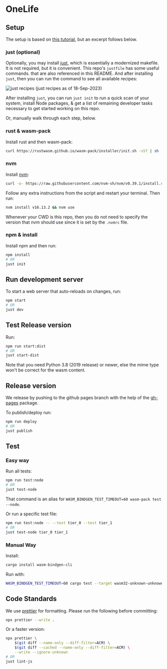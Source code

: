 # OneLife

## Setup

The setup is based on
[this tutorial](https://rustwasm.github.io/docs/wasm-pack/prerequisites/index.html),
but an excerpt follows below.

### just (optional)

Optionally, you may install [just](https://just.systems/man/en/), which is
essentially a modernized makefile. It is not required, but it is convenient.
This repo's `justfile` has some useful commands. that are also referenced
in this README. And after installing `just`, then you can run the command
to see all available recipes:

![just recipes](./docs/just-recipes.png 'just recipes')
(just recipes as of 18-Sep-2023)

After installing `just`, you can run `just init` to run a quick scan of your
system, install Node packages, & get a list of remaining developer tasks
necessary to get started working on this repo.

Or, manually walk through each step, below.

### rust & wasm-pack

Install rust and then wasm-pack:

```bash
curl https://rustwasm.github.io/wasm-pack/installer/init.sh -sSf | sh
```

### nvm

Install [nvm](https://github.com/nvm-sh/nvm):

```bash
curl -o- https://raw.githubusercontent.com/nvm-sh/nvm/v0.39.1/install.sh | bash
```

Follow any extra instructions from the script and restart your terminal. Then run:

```bash
nvm install v16.13.2 && nvm use
```

Whenever your CWD is this repo, then you do not need to specify the version
that nvm should use since it is set by the `.nvmrc` file.

### npm & install

Install npm and then run:

```bash
npm install
# OR
just init
```

## Run development server

To start a web server that auto-reloads on changes, run:

```bash
npm start
# OR
just dev
```

## Test Release version

Run:

```bash
npm run start:dist
# OR
just start-dist
```

Note that you need Python 3.8 (2019 release) or newer,
else the mime type won't be correct for the wasm content.

## Release version

We release by pushing to the github pages branch with the help of the
[gh-pages](https://www.npmjs.com/package/gh-pages) package.

To publish/deploy run:

```bash
npm run deploy
# OR
just publish
```

## Test

### Easy way

Run all tests:

```bash
npm run test:node
# OR
just test-node
```

That command is an alias for `WASM_BINDGEN_TEST_TIMEOUT=60 wasm-pack test --node`.

Or run a specific test file:

```bash
npm run test:node -- --test tier_0 --test tier_1
# OR
just test-node tier_0 tier_1
```

### Manual Way

Install:

```bash
cargo install wasm-bindgen-cli
```

Run with:

```bash
WASM_BINDGEN_TEST_TIMEOUT=60 cargo test --target wasm32-unknown-unknown
```

## Code Standards

We use [prettier](https://prettier.io/) for formatting.
Please run the following before committing:

```bash
npx prettier --write .
```

Or a faster version:

```bash
npx prettier \
    $(git diff --name-only --diff-filter=ACM) \
    $(git diff --cached --name-only --diff-filter=ACM) \
    --write --ignore-unknown
# OR
just lint-js
```
